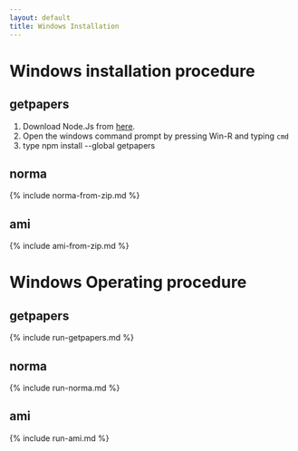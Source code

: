 ```yaml
---
layout: default
title: Windows Installation
---
```

# Windows installation procedure
## getpapers
1. Download Node.Js from [here](https://nodejs.org/en/download/).
1. Open the windows command prompt by pressing Win-R and typing ```cmd```
1. type npm install --global getpapers

## norma
{% include norma-from-zip.md %}

## ami
{% include ami-from-zip.md %}

# Windows Operating procedure
## getpapers
{% include run-getpapers.md %}

## norma
{% include run-norma.md %}

## ami
{% include run-ami.md %}